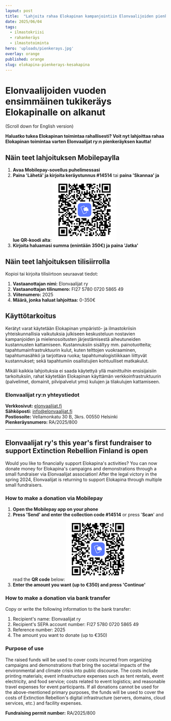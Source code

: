 ```yaml
---
layout: post
title:  "Lahjoita rahaa Elokapinan kampanjointiin Elonvaalijoiden pienkeräyksellä"
date: 2025/06/04
tags:
  - ilmastokriisi
  - rahankeräys
  - ilmastotoiminta
hero: 'uploads/pienkerays.jpg'
overlay: orange
published: orange
slug: elokapina-pienkerays-kesakapina
---
```


# Elonvaalijoiden vuoden ensimmäinen tukikeräys Elokapinalle on alkanut
(Scroll down for English version)

**Haluatko tukea Elokapinan toimintaa rahallisesti? Voit nyt lahjoittaa rahaa Elokapinan toimintaa varten Elonvaalijat ry:n pienkeräyksen kautta!**

## Näin teet lahjoituksen Mobilepaylla
1. **Avaa Mobilepay-sovellus puhelimessasi**
2. **Paina 'Lähetä' ja kirjoita keräystunnus #14514** tai **paina 'Skannaa' ja lue QR-koodi alta**:
![](/uploads/qr-koodi-14514.png)
3. **Kirjoita haluamasi summa (enintään 350€) ja paina 'Jatka'**

## Näin teet lahjoituksen tilisiirrolla
Kopioi tai kirjoita tilisiirtoon seuraavat tiedot:

1. **Vastaanottajan nimi:** Elonvaalijat ry
2. **Vastaanottajan tilinumero:** FI27 5780 0720 5865 49
3. **Viitenumero:** 2025
4. **Määrä, jonka haluat lahjoittaa:** 0-350€ 

## Käyttötarkoitus
Kerätyt varat käytetään Elokapinan ympäristö- ja ilmastokriisin yhteiskunnallisia vaikutuksia julkiseen keskusteluun nostavien kampanjoiden ja mielenosoitusten järjestämisestä aiheutuneiden kustannusten kattamiseen. Kustannuksiin sisältyy mm. painotuotteita; tapahtumainfrastruktuurin kulut, kuten telttojen vuokraaminen, tapahtumasähkö ja tarjottava ruoka; tapahtumalogistiikkaan liittyvät kustannukset; sekä tapahtumiin osallistujien kohtuulliset matkakulut.

Mikäli kaikkia lahjoituksia ei saada käytettyä yllä mainittuihin ensisijaisiin tarkoituksiin, rahat käytetään Elokapinan käyttämän verkkoinfrastruktuurin (palvelimet, domainit, pilvipalvelut yms) kulujen ja tilakulujen kattamiseen.

### Elonvaalijat ry:n yhteystiedot
**Verkkosivut:** [elonvaalijat.fi](https://elonvaalijat.fi)  
**Sähköposti:** [info@elonvaalijat.fi](mailto:info@elonvaalijat.fi)  
**Postiosoite:** Vellamonkatu 30 B, 3krs. 00550 Helsinki  
**Pienkeräysnumero:** RA/2025/800  

---

## Elonvaalijat ry's this year's first fundraiser to support Extinction Rebellion Finland is open
Would you like to financially support Elokapina's activities? You can now donate money for Elokapina's campaigns and demonstrations through a small fundraiser via Elonvaalijat association! After the legal victory in the spring 2024, Elonvaalijat is returning to support Elokapina through multiple small fundraisers.

### How to make a donation via Mobilepay
1. **Open the Mobilepay app on your phone**
2. **Press 'Send' and enter the collection code #14514** or press '**Scan**' and read the **QR code** below:
![](/uploads/qr-koodi-14514.png)
3. **Enter the amount you want (up to €350) and press 'Continue'**

### How to make a donation via bank transfer
Copy or write the following information to the bank transfer:
1. Recipient's name: Elonvaalijat ry
2. Recipient's SEPA account number: FI27 5780 0720 5865 49
3. Reference number: 2025
4. The amount you want to donate (up to €350) 

### Purpose of use
The raised funds will be used to cover costs incurred from organizing campaigns and demonstrations that bring the societal impacts of the environmental and climate crisis into public discourse. The costs include printing materials; event infrastructure expenses such as tent rentals, event electricity, and food service; costs related to event logistics; and reasonable travel expenses for event participants. If all donations cannot be used for the above-mentioned primary purposes, the funds will be used to cover the costs of Extinction Rebellion's digital infrastructure (servers, domains, cloud services, etc.) and facility expenses.

**Fundraising permit number:** RA/2025/800

